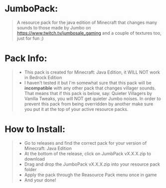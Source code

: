 # JumboPack:
> A resource pack for the java edition of Minecraft that changes many sounds to those made by Jumbo on https://www.twitch.tv/jumbosale_gaming and a couple of textures too, just for fun ;)

# Pack Info:
>- This pack is created for Minecraft: Java Edition, it WILL NOT work in Bedrock Edition
>- I haven't tested it but I'm somewhat sure that this pack will be **incompatible** with any other pack that changes villager sounds. That means that if this pack is below, say: Quieter Villagers by Vanilla Tweaks, you will NOT get quieter Jumbo noises. In order to prevent this pack from being overridden by another make sure you put it at the top of your active resource packs.

# How to Install:
>- Go to releases and find the correct pack for your version of Minecraft: Java Edition
>- At the bottom of the release, click on JumbPack vX.X.X.zip to download
>- Drag and drop the JumboPack vX.X.X.zip into your resource pack folder
>- Apply the pack through the Reasource Pack menu once in game
>- And your done!
